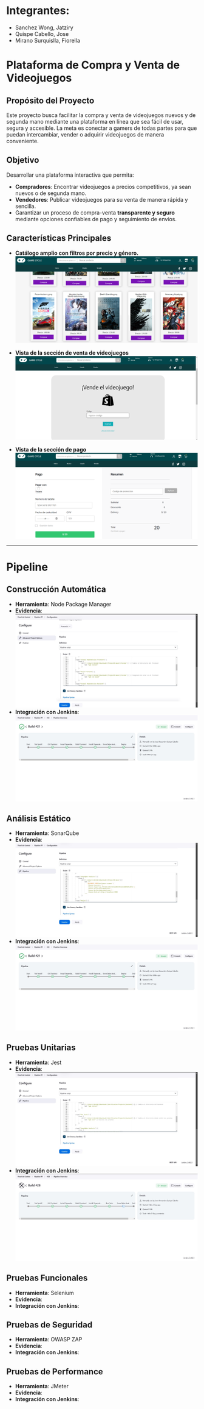 # Integrantes:
- Sanchez Wong, Jatziry
- Quispe Cabello, Jose
- Mirano Surquislla, Fiorella

# Plataforma de Compra y Venta de Videojuegos

## Propósito del Proyecto
Este proyecto busca facilitar la compra y venta de videojuegos nuevos y de segunda mano mediante una plataforma en línea que sea fácil de usar, segura y accesible. La meta es conectar a gamers de todas partes para que puedan intercambiar, vender o adquirir videojuegos de manera conveniente.

## Objetivo
Desarrollar una plataforma interactiva que permita:
- **Compradores**: Encontrar videojuegos a precios competitivos, ya sean nuevos o de segunda mano.
- **Vendedores**: Publicar videojuegos para su venta de manera rápida y sencilla.
- Garantizar un proceso de compra-venta **transparente y seguro** mediante opciones confiables de pago y seguimiento de envíos.

## Características Principales

- **Catálogo amplio con filtros por precio y género.**
  ![Catálogo de videojuegos](imagenes/imagen1.png)
  
- **Vista de la sección de venta de videojuegos**
  ![Sección de venta](imagenes/imagen2.png)
  
- **Vista de la sección de pago**
  ![Sección de pago](imagenes/imagen3.png)
---

# Pipeline
## Construcción Automática
- **Herramienta**: Node Package Manager
- **Evidencia**: ![](imagenes/imagen5.jpg)
- **Integración con Jenkins**: ![](imagenes/imagen7.jpg)
## Análisis Estático
- **Herramienta**: SonarQube
- **Evidencia**: ![](imagenes/imagen6.jpg)
- **Integración con Jenkins**: ![](imagenes/imagen7.jpg)
## Pruebas Unitarias
- **Herramienta**: Jest
- **Evidencia**: ![](imagenes/imagen10.jpg)
- **Integración con Jenkins**: ![](imagenes/imagen11.jpg)
## Pruebas Funcionales
- **Herramienta**: Selenium
- **Evidencia**:
- **Integración con Jenkins**:
## Pruebas de Seguridad
- **Herramienta**: OWASP ZAP
- **Evidencia**:
- **Integración con Jenkins**:
## Pruebas de Performance
- **Herramienta**: JMeter
- **Evidencia**:
- **Integración con Jenkins**:
